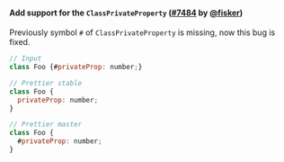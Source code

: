 #### Add support for the `ClassPrivateProperty` ([#7484](https://github.com/prettier/prettier/pull/7484) by [@fisker](https://github.com/fisker))

Previously symbol `#` of `ClassPrivateProperty` is missing, now this bug is fixed.

<!-- prettier-ignore -->
```jsx
// Input
class Foo {#privateProp: number;}

// Prettier stable
class Foo {
  privateProp: number;
}

// Prettier master
class Foo {
  #privateProp: number;
}
```
